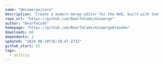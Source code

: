 ```yaml
---
name: "@mismerge/core"
description: "Create a modern merge editor for the Web, built with Svelte."
repo_url: "https://github.com/BearToCode/mismerge"
author: "BearToCode"
homepage: "https://github.com/BearToCode/mismerge#readme"
downloads: 60
dependents: 1
updated: "2024-08-19T16:10:47.273Z"
github_stars: 52
tags: 
  - utility
---
```

